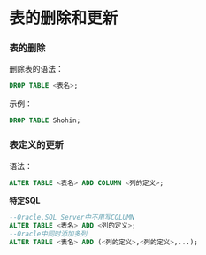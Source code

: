 表的删除和更新
==================================
### 表的删除
删除表的语法：
```sql
DROP TABLE <表名>;
```
示例：
```sql
DROP TABLE Shohin;
```
### 表定义的更新
语法：
```sql
ALTER TABLE <表名> ADD COLUMN <列的定义>;
```
**特定SQL**
```sql
--Oracle,SQL Server中不用写COLUMN
ALTER TABLE <表名> ADD <列的定义>;
--Oracle中同时添加多列
ALTER TABLE <表名> ADD (<列的定义>,<列的定义>,...);
```
